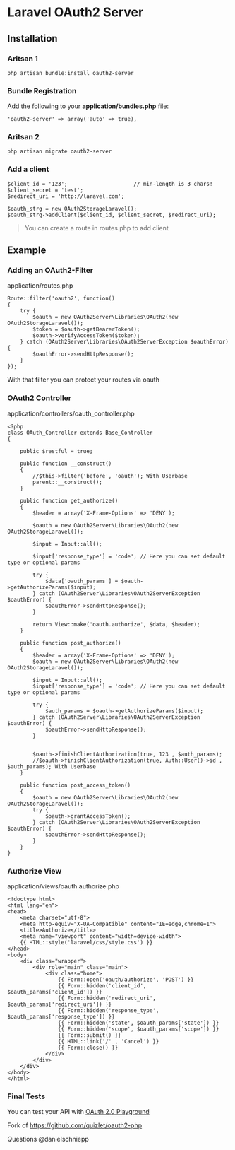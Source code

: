 # Laravel OAuth2 Server

## Installation

### Aritsan 1

	php artisan bundle:install oauth2-server

### Bundle Registration

Add the following to your **application/bundles.php** file:

	'oauth2-server' => array('auto' => true),

### Aritsan 2

	php artisan migrate oauth2-server

### Add a client

	$client_id = '123'; 					// min-length is 3 chars!
	$client_secret = 'test';
	$redirect_uri = 'http://laravel.com';

	$oauth_strg = new OAuth2StorageLaravel();
	$oauth_strg->addClient($client_id, $client_secret, $redirect_uri);

>You can create a route in routes.php to add client

## Example

### Adding an OAuth2-Filter
application/routes.php

	Route::filter('oauth2', function()
	{
		try {
			$oauth = new OAuth2Server\Libraries\OAuth2(new OAuth2StorageLaravel());
			$token = $oauth->getBearerToken();
			$oauth->verifyAccessToken($token);
		} catch (OAuth2Server\Libraries\OAuth2ServerException $oauthError) {
			$oauthError->sendHttpResponse();
		}
	});

With that filter you can protect your routes via oauth

### OAuth2 Controller

application/controllers/oauth_controller.php

	<?php
	class OAuth_Controller extends Base_Controller
	{

	    public $restful = true;

		public function __construct()
		{
		    //$this->filter('before', 'oauth'); With Userbase
		    parent::__construct();
		}

	    public function get_authorize()
	    {
	    	$header = array('X-Frame-Options' => 'DENY');

		    $oauth = new OAuth2Server\Libraries\OAuth2(new OAuth2StorageLaravel());

			$input = Input::all();

			$input['response_type'] = 'code'; // Here you can set default type or optional params

			try {
				$data['oauth_params'] = $oauth->getAuthorizeParams($input);
			} catch (OAuth2Server\Libraries\OAuth2ServerException $oauthError) {
				$oauthError->sendHttpResponse();
			}

			return View::make('oauth.authorize', $data, $header);
		}

	    public function post_authorize()
	    {
	    	$header = array('X-Frame-Options' => 'DENY');
		    $oauth = new OAuth2Server\Libraries\OAuth2(new OAuth2StorageLaravel());

			$input = Input::all();
			$input['response_type'] = 'code'; // Here you can set default type or optional params

			try {
				$auth_params = $oauth->getAuthorizeParams($input);
			} catch (OAuth2Server\Libraries\OAuth2ServerException $oauthError) {
				$oauthError->sendHttpResponse();
			}


			$oauth->finishClientAuthorization(true, 123 , $auth_params);
			//$oauth->finishClientAuthorization(true, Auth::User()->id , $auth_params);	With Userbase
		}

	    public function post_access_token()
	    {
		    $oauth = new OAuth2Server\Libraries\OAuth2(new OAuth2StorageLaravel());
			try {
				$oauth->grantAccessToken();
			} catch (OAuth2Server\Libraries\OAuth2ServerException $oauthError) {
				$oauthError->sendHttpResponse();
			}
	    }
	}

### Authorize View

application/views/oauth.authorize.php

	<!doctype html>
	<html lang="en">
	<head>
		<meta charset="utf-8">
		<meta http-equiv="X-UA-Compatible" content="IE=edge,chrome=1">
		<title>Authorize</title>
		<meta name="viewport" content="width=device-width">
		{{ HTML::style('laravel/css/style.css') }}
	</head>
	<body>
		<div class="wrapper">
			<div role="main" class="main">
				<div class="home">
					{{ Form::open('oauth/authorize', 'POST') }}
					{{ Form::hidden('client_id', $oauth_params['client_id']) }}
					{{ Form::hidden('redirect_uri', $oauth_params['redirect_uri']) }}
					{{ Form::hidden('response_type', $oauth_params['response_type']) }}
					{{ Form::hidden('state', $oauth_params['state']) }}
					{{ Form::hidden('scope', $oauth_params['scope']) }}
					{{ Form::submit() }}
					{{ HTML::link('/' , 'Cancel') }}
					{{ Form::close() }}
				</div>
			</div>
		</div>
	</body>
	</html>

### Final Tests

You can test your API with [OAuth 2.0 Playground](https://developers.google.com/oauthplayground/?hl=de)

Fork of https://github.com/quizlet/oauth2-php

Questions @danielschniepp
